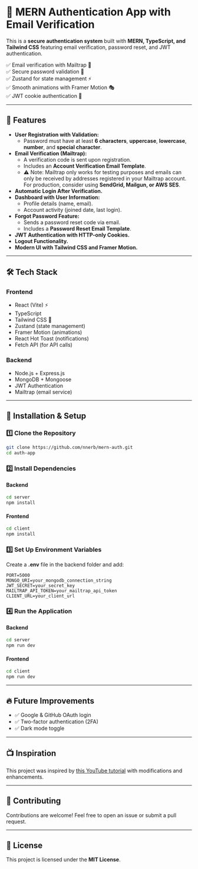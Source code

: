 # 🔐 MERN Authentication App with Email Verification

This is a **secure authentication system** built with **MERN, TypeScript, and Tailwind CSS** featuring email verification, password reset, and JWT authentication.

✅ Email verification with Mailtrap 📧  
✅ Secure password validation 🔑  
✅ Zustand for state management ⚡  
✅ Smooth animations with Framer Motion 🎭  
✅ JWT cookie authentication 🍪

---

## 🚀 Features

- **User Registration with Validation:**
  - Password must have at least **6 characters**, **uppercase**, **lowercase**, **number**, and **special character**.
- **Email Verification (Mailtrap):**
  - A verification code is sent upon registration.
  - Includes an **Account Verification Email Template**.
  - ⚠️ Note: Mailtrap only works for testing purposes and emails can only be received by addresses registered in your Mailtrap account. For production, consider using **SendGrid, Mailgun, or AWS SES**.
- **Automatic Login After Verification.**
- **Dashboard with User Information:**
  - Profile details (name, email).
  - Account activity (joined date, last login).
- **Forgot Password Feature:**
  - Sends a password reset code via email.
  - Includes a **Password Reset Email Template**.
- **JWT Authentication with HTTP-only Cookies.**
- **Logout Functionality.**
- **Modern UI with Tailwind CSS and Framer Motion.**

---

## 🛠️ Tech Stack

### Frontend

- React (Vite) ⚡
- TypeScript
- Tailwind CSS 🎨
- Zustand (state management)
- Framer Motion (animations)
- React Hot Toast (notifications)
- Fetch API (for API calls)

### Backend

- Node.js + Express.js
- MongoDB + Mongoose
- JWT Authentication
- Mailtrap (email service)

---

## 🚀 Installation & Setup

### 1️⃣ Clone the Repository

```bash
git clone https://github.com/nnerb/mern-auth.git
cd auth-app
```

### 2️⃣ Install Dependencies

#### Backend

```bash
cd server
npm install
```

#### Frontend

```bash
cd client
npm install
```

### 3️⃣ Set Up Environment Variables

Create a **.env** file in the backend folder and add:

```env
PORT=5000
MONGO_URI=your_mongodb_connection_string
JWT_SECRET=your_secret_key
MAILTRAP_API_TOKEN=your_mailtrap_api_token
CLIENT_URL=your_client_url
```

### 4️⃣ Run the Application

#### Backend

```bash
cd server
npm run dev
```

#### Frontend

```bash
cd client
npm run dev
```

---

## 🔥 Future Improvements

- ✅ Google & GitHub OAuth login
- ✅ Two-factor authentication (2FA)
- ✅ Dark mode toggle

---

## 📺 Inspiration

This project was inspired by [this YouTube tutorial](https://www.youtube.com/watch?v=pmvEgZC55Cg) with modifications and enhancements.

---

## 🤝 Contributing

Contributions are welcome! Feel free to open an issue or submit a pull request.

---

## 📜 License

This project is licensed under the **MIT License**.
